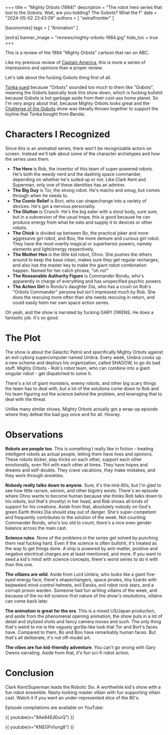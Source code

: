 +++
title = "Mighty Orbots (1984)"
description = "The robot hero series that lost to the Gobots. Wait, are you kidding? The Gobots? What the f"
date = "2024-05-02 23:43:09"
authors = [ "astralfrontier" ]

[taxonomies]
tags = [ "Animation" ]

[extra]
banner_image = "reviews/mighty-orbots-1984.jpg"
hide_toc = true
+++

This is a review of the 1984 "Mighty Orbots" cartoon that ran on ABC.

Like my previous review of [Captain America](@/reviews/captain-america-1944.md),
this is more a series of impressions and opinions than a proper review.

<!-- more -->

Let's talk about the fucking Gobots thing first of all.

[Tonka sued](https://www.cbr.com/the-might-orbots-tonka-lawsuit/) because "Orbots" sounded too much to them like "Gobots", meaning the Gobots basically took this show down, which is fucking bullshit because Gobots is hot garbage aside from their cool-ass home planet. So I'm very angry about that, because Mighty Orbots looks great and the [Challenge of the Gobots](https://tvtropes.org/pmwiki/pmwiki.php/WesternAnimation/ChallengeOfTheGoBots) show was literally thrown together to support the toyline that Tonka bought from Bandai.

# Characters I Recognized

Since this is an animated series, there won't be recognizable actors on screen. Instead we'll talk about some of the character archetypes and how the series uses them.

- **The Hero** is Rob, the inventor of this team of super-powered robots. He's both the weedy nerd and the dashing space commander, depending on whether he's suited up or not. Like Clark Kent and Superman, only one of these identities has an admirer.
- **The Big Guy** is Tor, the strong robot. He's macho and smug, but comes through when he needs to.
- **The Comic Relief** is Bort, who can shapechange into a variety of devices. He's got a nervous personality.
- **The Glutton** is Crunch. He's the big eater with a stout body, sure sure, but in a subversion of the usual trope, this is good because he can produce energy from what he eats and supply it to devices or other robots.
- **The Chick** is divided up between Bo, the practical joker and more aggressive girl robot, and Boo, the more demure and curious girl robot. They have the most overtly magical or superheroic powers, namely elements and light/energy respectively.
- **The Mother Hen** is the little kid robot, Ohno. She pushes the others around to keep the base clean, makes sure they get regular recharges, and also has the master key to make the giant robot combination happen. Named for her catch phrase, "oh no!"
- **The Reasonable Authority Figure** is Commander Rondu, who's apparently in charge of everything and has unspecified psychic powers
- **The Action Girl** is Rondu's daughter Dia, who has a crush on Rob's "Orbots Commander" persona but isn't impressed much by Rob. She does the rescuing more often than she needs rescuing in return, and could easily helm her own space action series.

Oh yeah, and the show is narrated by fucking GARY OWENS. He does a fantastic job. It's so good.

# The Plot

The show is about the Galactic Patrol and specifically Mighty Orbots against an evil cyborg supercomputer named Umbra. Every week, Umbra cooks up a new scheme and deploys his organization, called SHADOW, to go do bad stuff. Mighty Orbots - Rob's robot team, who can combine into a giant singular robot - get dispatched to solve it.

There's a lot of giant monsters, enemy robots, and other big scary things the team has to deal with, but a lot of the solutions come down to Rob and his team figuring out the science behind the problem, and leveraging that to deal with the threat.

Unlike many similar shows, Mighty Orbots actually got a wrap-up episode where they defeat the bad guy once and for all. Hooray.

# Observations

**Robots are people too**. This is something I really like in fiction - treating intelligent robots as actual people, letting them have lives and opinions. These robots bicker, play tricks on each other, support each other emotionally, even flirt with each other at times. They have hopes and dreams and self-doubts. They crave vacations, they make mistakes, and they work through anxieties.

**Nobody really talks down to anyone**. Sure, it's the mid-80s, but I'm glad to see how little racism, sexism, and other bigotry exists. There's an episode where Ohno wants to become human because she thinks Rob talks down to his robots, but that's (mostly) in her head, and Rob shows all kinds of support for his creations. Aside from that, absolutely nobody on God's green Earth thinks Dia should stay out of danger. She's super-competent and frequently contributes to the solution of the week. Not counting Commander Rondu, who's too old to count, there's a nice even gender balance across the main cast.

**Science rules**. None of the problems in the series get solved by punching them real fucking hard. Even if the science is often bullshit, it's treated as the way to get things done. A ship is powered by anti-matter, positive and negative electrical charges are at least mentioned, and more. If you want to seed a kid's mind with science concepts, there's worst series to do it with than this one.

**The villains are wild**. Aside from Lord Umbra, who looks like a giant five-eyed energy face, there's shapechangers, space pirates, tiny lizards with bejeweled mind-control helmets, evil Ewoks, evil robot rock stars, and a corrupt prison warden. Someone had fun writing villains of the week, and because of the no-kill science-first nature of the show's resolutions, villains can come back later.

**The animation is great for the era**. This is a mixed US/Japan production, and aside from the phenomenal opening animation, the show puts in a lot of detail and stylized shots and fancy camera moves and such. The only thing that's weird to me is the vaguely gorilla-like look that Tor and Bort's faces have. Compared to them, Bo and Boo have remarkably human faces. But that's all deliberate, it's not off-model art.

**The vibes are fun kid-friendly adventure**. You can't go wrong with Gary Owens narrating. Aside from that, it's fun sci-fi robot action.

# Conclusion

Clark Kent/Superman leads the Robotic Six. A worthwhile kid's show with a fun robot ensemble. Nasty-looking master villain with fun supporting villain cast. Watch it if you want an under-represented slice of the 80's.

Episode compilations are available on YouTube:

{{ youtube(v="8Ae84Ed0urQ") }}

{{ youtube(v="KNEGFn1ung8") }}